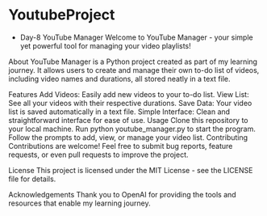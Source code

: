 # YoutubeProject
 * Day-8
   YouTube Manager
Welcome to YouTube Manager - your simple yet powerful tool for managing your video playlists!

About
YouTube Manager is a Python project created as part of my learning journey. It allows users to create and manage their own to-do list of videos, including video names and durations, all stored neatly in a text file.

Features
Add Videos: Easily add new videos to your to-do list.
View List: See all your videos with their respective durations.
Save Data: Your video list is saved automatically in a text file.
Simple Interface: Clean and straightforward interface for ease of use.
Usage
Clone this repository to your local machine.
Run python youtube_manager.py to start the program.
Follow the prompts to add, view, or manage your video list.
Contributing
Contributions are welcome! Feel free to submit bug reports, feature requests, or even pull requests to improve the project.

License
This project is licensed under the MIT License - see the LICENSE file for details.

Acknowledgements
Thank you to OpenAI for providing the tools and resources that enable my learning journey.


